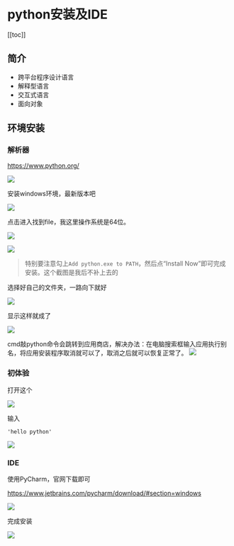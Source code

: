 # python安装及IDE
[[toc]]

## 简介

* 跨平台程序设计语言
* 解释型语言
* 交互式语言
* 面向对象



## 环境安装

### 解析器

https://www.python.org/

![](img/4743fef7a688eaa7f3303f43da979bc5.png)

安装windows环境，最新版本吧

![](img/b0ec4506cde3e438a7487b424c97630d.png)

点击进入找到file，我这里操作系统是64位。

![](img/03227ac7b9e34b7392bb4c8cfa51b22f.png)

![](img/db9ce13f2a0a7fb44c301436922a9f30.png)

> 特别要注意勾上`Add python.exe to PATH`，然后点“Install Now”即可完成安装。这个截图是我后不补上去的

选择好自己的文件夹，一路向下就好

![](img/24a4a73175e206290734c1f6c0c4e60b.png)

显示这样就成了

![](img/c4e9581a68b7d6e7ceb6315caf62740e.png)

cmd敲python命令会跳转到应用商店，解决办法：在电脑搜索框输入应用执行别名，将应用安装程序取消就可以了，取消之后就可以恢复正常了。
![](img/fb88870847ed4422dd22fae148d1c3c7.png)
### 初体验

打开这个

![](img/3c5f835165647da32baada56deaf1c3a.png)

输入

`'hello python'`

![](img/6c2bc9306ce8a7fc087516696db5068c.png)

### IDE

使用PyCharm，官网下载即可

https://www.jetbrains.com/pycharm/download/#section=windows

![](img/e8b89a1bce85f3878e6633ba18dce66d.png)

完成安装

![](img/5b0e9b9fe0932cc588c56e3d69bbc12b.png)

